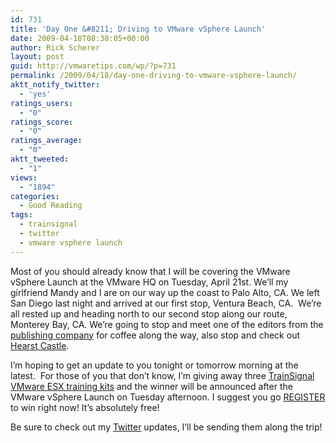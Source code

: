 ```yaml
---
id: 731
title: 'Day One &#8211; Driving to VMware vSphere Launch'
date: 2009-04-18T08:38:05+00:00
author: Rick Scherer
layout: post
guid: http://vmwaretips.com/wp/?p=731
permalink: /2009/04/18/day-one-driving-to-vmware-vsphere-launch/
aktt_notify_twitter:
  - 'yes'
ratings_users:
  - "0"
ratings_score:
  - "0"
ratings_average:
  - "0"
aktt_tweeted:
  - "1"
views:
  - "1894"
categories:
  - Good Reading
tags:
  - trainsignal
  - twitter
  - vmware vsphere launch
---
```

Most of you should already know that I will be covering the VMware vSphere Launch at the VMware HQ on Tuesday, April 21st. We&#8217;ll my girlfriend Mandy and I are on our way up the coast to Palo Alto, CA. We left San Diego last night and arrived at our first stop, Ventura Beach, CA.  We&#8217;re all rested up and heading north to our second stop along our route, Monterey Bay, CA. We&#8217;re going to stop and meet one of the editors from the <a href="http://vmwaretips.com/wp/2009/03/05/working-on-a-book-with-scott-lowe/" target="_blank">publishing company</a> for coffee along the way, also stop and check out <a href="http://www.hearstcastle.org" target="_blank">Hearst Castle</a>.

I&#8217;m hoping to get an update to you tonight or tomorrow morning at the latest.  For those of you that don&#8217;t know, I&#8217;m giving away three <a href="http://vmwaretips.com/contest/register.php" target="_blank">TrainSignal VMware ESX training kits</a> and the winner will be announced after the VMware vSphere Launch on Tuesday afternoon. I suggest you go <a href="http://vmwaretips.com/contest/register.php" target="_blank">REGISTER</a> to win right now! It&#8217;s absolutely free!

Be sure to check out my <a href="http://www.twitter.com/rick_vmwaretips" target="_blank">Twitter</a> updates, I&#8217;ll be sending them along the trip!